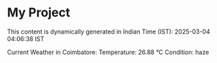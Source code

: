 # My Project

This content is dynamically generated in Indian Time (IST): 2025-03-04 04:06:38 IST


Current Weather in Coimbatore:
Temperature: 26.88 °C
Condition: haze
